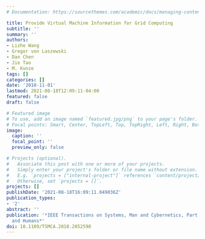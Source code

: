 ```yaml
---
# Documentation: https://sourcethemes.com/academic/docs/managing-content/

title: Provide Virtual Machine Information for Grid Computing
subtitle: ''
summary: ''
authors:
- Lizhe Wang
- Gregor von Laszewski
- Dan Chen
- Jie Tao
- M. Kunze
tags: []
categories: []
date: '2010-11-01'
lastmod: 2021-08-18T12:09:11-04:00
featured: false
draft: false

# Featured image
# To use, add an image named `featured.jpg/png` to your page's folder.
# Focal points: Smart, Center, TopLeft, Top, TopRight, Left, Right, BottomLeft, Bottom, BottomRight.
image:
  caption: ''
  focal_point: ''
  preview_only: false

# Projects (optional).
#   Associate this post with one or more of your projects.
#   Simply enter your project's folder or file name without extension.
#   E.g. `projects = ["internal-project"]` references `content/project/deep-learning/index.md`.
#   Otherwise, set `projects = []`.
projects: []
publishDate: '2021-08-18T16:09:11.049036Z'
publication_types:
- '2'
abstract: ''
publication: '*IEEE Transactions on Systems, Man and Cybernetics, Part A: Systems
  and Humans*'
doi: 10.1109/TSMCA.2010.2052598
---
```

